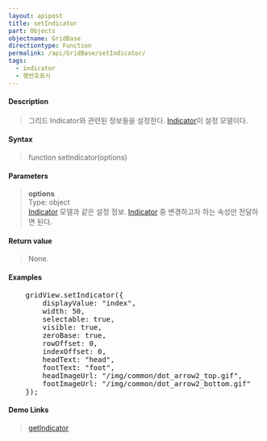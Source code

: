 ```yaml
---
layout: apipost
title: setIndicator
part: Objects
objectname: GridBase
directiontype: Function
permalink: /api/GridBase/setIndicator/
tags:
  - indicator
  - 행번호표시
---
```



#### Description

> 그리드 Indicator와 관련된 정보들을 설정한다. [Indicator](/api/types/Indicator/)이 설정 모델이다.

#### Syntax

> function setIndicator(options)

#### Parameters

> **options**  
> Type: object  
> [Indicator](/api/types/Indicator/) 모델과 같은 설정 정보. [Indicator](/api/types/Indicator/) 중 변경하고자 하는 속성만 전달하면 된다.    

#### Return value

> None.

#### Examples 

<pre class="prettyprint">
	gridView.setIndicator({
		displayValue: "index",
		width: 50,
		selectable: true,
		visible: true,
		zeroBase: true,
		rowOffset: 0, 
		indexOffset: 0,
		headText: "head",
		footText: "foot",
		headImageUrl: "/img/common/dot_arrow2_top.gif",
		footImageUrl: "/img/common/dot_arrow2_bottom.gif"
	});
</pre>

#### Demo Links
> [getIndicator](/api/GridBase/getIndicator)